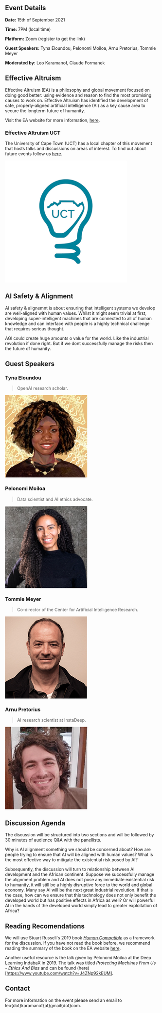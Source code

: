 ## Event Details
**Date:** 15th of September 2021

**Time:** 7PM (local time)

**Platform:** Zoom (register to get the link)

**Guest Speakers:** Tyna Eloundou, Pelonomi Moiloa, Arnu Pretorius, Tommie Meyer

**Moderated by:** Leo Karamanof, Claude Formanek

## Effective Altruism

Effective Altruism (EA) is a philosophy and global movement focused on doing good better: using evidence and reason to find the most promising causes to work on. Effective Altruism has identified the development of safe, properly-aligned artificial intelligence (AI) as a key cause area to secure the longterm future of humanity. 

Visit the EA website for more information, [here](https://www.effectivealtruism.org/).

### Effective Altruism UCT
The University of Cape Town (UCT) has a local chapter of this movement that hosts talks and discussions on areas of interest. To find out about future events follow us [here](https://www.instagram.com/ea_uct/?hl=en).

![EA UCT Logo](./images/ea_uct_logo.png)

## AI Safety & Alignment
AI safety & alignemnt is about ensuring that intelligent systems we develop are well-aligned with human values. Whilst it might seem trivial at first, developing super-intelligent machines that are connected to all of human knowledge and can interface with people is a highly technical challenge that requires serious thought. 

AGI could create huge amounts o value for the world. Like the industrial revolution if done right. But if we dont successfully manage the risks then the future of humanity.

## Guest Speakers
### Tyna Eloundou
> OpenAI research scholar.

![Tyna](./images/tyna.jpg)
### Pelonomi Moiloa
> Data scientist and AI ethics advocate.

![Pelonomi](./images/pelonomi.png)
### Tommie Meyer
> Co-director of the Center for Artificial Intelligence Research.

![Tommie](./images/tommie.jpg)
### Arnu Pretorius
> AI research scientist at InstaDeep.

![Arnu](./images/arnu.jpeg)

## Discussion Agenda
The discussion will be structured into two sections and will be followed by 30 minutes of audience Q&A with the panellists.

Why is AI alignment something we should be concerned about? How are people trying to ensure that AI will be aligned with human values? What is the most effective way to mitigate the existential risk posed by AI?

Subsequently, the discussion will turn to relationship between AI development and the African continent. Suppose we successfully manage the alignment problem and AI does not pose any immediate existential risk to humanity, it will still be a highly disruptive force to the world and global economy. Many say AI will be the next great industrial revolution. If that is the case, how can we ensure that this technology does not only benefit the developed world but has positive effects in Africa as well? Or will powerful AI in the hands of the developed world simply lead to greater exploitation of Africa?

## Reading Recomendations
We will use Stuart Russell's 2019 book [*Human Compatible*](https://www.goodreads.com/en/book/show/44767248-human-compatible) as a framework for the discussion. If you have not read the book before, we recommend reading the summary of the book on the EA website [here](https://forum.effectivealtruism.org/posts/tsHfFdAGehzoH6BZR/summary-of-stuart-russell-s-new-book-human-compatible). 

Another useful resource is the talk given by Pelonomi Moiloa at the Deep Learning IndabaX in 2019. The talk was titled  *Protecting Machines From Us - Ethics And Bias* and can be found (here)[https://www.youtube.com/watch?v=J4ZNp92kEUM].

## Contact
For more information on the event please send an email to leo{dot}karamanof{at}gmail{dot}com.
